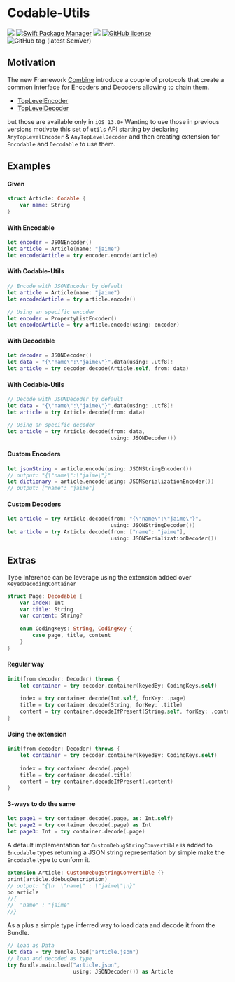 # Codable-Utils

![](https://img.shields.io/badge/language-Swift--5.0-orange)
[![Swift Package Manager](https://img.shields.io/badge/spm-compatible-brightgreen.svg)](https://swift.org/package-manager)
![](https://api.travis-ci.com/jlainog/Codable-Utils.svg?branch=master)
[![GitHub license](https://img.shields.io/github/license/jlainog/Codable-Utils)](https://github.com/jlainog/Codable-Utils/blob/master/LICENSE)
![GitHub tag (latest SemVer)](https://img.shields.io/github/v/tag/jlainog/Codable-Utils)

## Motivation

The new Framework [Combine](https://developer.apple.com/documentation/combine) introduce a couple of protocols that create a common interface for Encoders and Decoders allowing to chain them. 
* [TopLevelEncoder](https://developer.apple.com/documentation/combine/toplevelencoder)
* [TopLevelDecoder](https://developer.apple.com/documentation/combine/topleveldecoder)

but those are available only in `iOS 13.0+`
Wanting to use those in previous versions motivate this set of  `utils`  API starting by declaring  `AnyTopLevelEncoder`  &  `AnyTopLevelDecoder`  and then creating extension for `Encodable` and `Decodable` to use them.

## Examples

#### Given 
```swift
struct Article: Codable {
    var name: String
}
```
#### With Encodable 
```swift
let encoder = JSONEncoder()
let article = Article(name: "jaime")
let encodedArticle = try encoder.encode(article)
```
#### With Codable-Utils
```swift
// Encode with JSONEncoder by default
let article = Article(name: "jaime")
let encodedArticle = try article.encode()

// Using an specific encoder
let encoder = PropertyListEncoder()
let encodedArticle = try article.encode(using: encoder)
```
#### With Decodable 
```swift
let decoder = JSONDecoder()
let data = "{\"name\":\"jaime\"}".data(using: .utf8)!
let article = try decoder.decode(Article.self, from: data)
```
#### With Codable-Utils 
```swift
// Decode with JSONDecoder by default
let data = "{\"name\":\"jaime\"}".data(using: .utf8)!
let article = try Article.decode(from: data)

// Using an specific decoder
let article = try Article.decode(from: data,
                                 using: JSONDecoder())
```
#### Custom Encoders
```swift
let jsonString = article.encode(using: JSONStringEncoder())
// output: "{\"name\":\"jaime\"}"
let dictionary = article.encode(using: JSONSerializationEncoder())
// output: ["name": "jaime"]
```

#### Custom Decoders
```swift
let article = try Article.decode(from: "{\"name\":\"jaime\"}",
                                 using: JSONStringDecoder())
let article = try Article.decode(from: ["name": "jaime"],
                                 using: JSONSerializationDecoder())
```

## Extras
Type Inference can be leverage using the extension added over `KeyedDecodingContainer`
```swift
struct Page: Decodable {
    var index: Int
    var title: String
    var content: String?
    
    enum CodingKeys: String, CodingKey {
        case page, title, content
    }
}
```
#### Regular way
```swift
init(from decoder: Decoder) throws {
    let container = try decoder.container(keyedBy: CodingKeys.self)
    
    index = try container.decode(Int.self, forKey: .page)
    title = try container.decode(String, forKey: .title)
    content = try container.decodeIfPresent(String.self, forKey: .content)
}
```
#### Using the extension
```swift
init(from decoder: Decoder) throws {
    let container = try decoder.container(keyedBy: CodingKeys.self)
    
    index = try container.decode(.page)
    title = try container.decode(.title)
    content = try container.decodeIfPresent(.content)
}
```
#### 3-ways to do the same
```swift
let page1 = try container.decode(.page, as: Int.self)
let page2 = try container.decode(.page) as Int
let page3: Int = try container.decode(.page)
```

A default implementation for `CustomDebugStringConvertible` is added to `Encodable` types returning a JSON string representation by simple make the `Encodable` type to conform it.
```swift
extension Article: CustomDebugStringConvertible {}
print(article.ddebugDescription)
// output: "{\n  \"name\" : \"jaime\"\n}"
po article
//{
//  "name" : "jaime"
//}
```

As a plus a simple type inferred way to load data and decode it from the Bundle.
```swift
// load as Data
let data = try bundle.load("article.json")
// load and decoded as type
try Bundle.main.load("article.json",
                     using: JSONDecoder()) as Article
```

